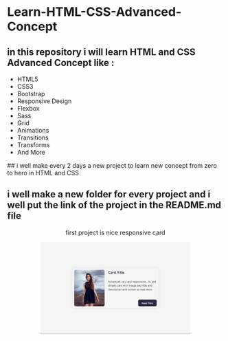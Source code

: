# Learn-HTML-CSS-Advanced-Concept

## in this repository i will learn HTML and CSS Advanced Concept like :
<ul style="list-style-type:disc">
  <li>HTML5</li>
  <li>CSS3</li>
  <li>Bootstrap</li>
  <li>Responsive Design</li>
  <li>Flexbox</li>
  <li>Sass</li>
  <li>Grid</li>
  <li>Animations</li>
  <li>Transitions</li>
  <li>Transforms</li>
  <li>And More</li>
</ul>
## i well make every 2 days a new project to learn new concept from zero to hero in HTML and CSS

## i well make a new folder for every project and i well put the link of the project in the README.md file

<p align="center">
  first project is  nice responsive card 
</p>

<p align="center">
  <img src="./images/screenShot.png" width="350" title="hover text">
</p>